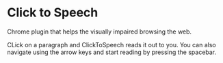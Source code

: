 Click to Speech
===============

Chrome plugin that helps the visually impaired browsing the web.

CLick on a paragraph and ClickToSpeech reads it out to you. You can also navigate using the arrow keys and start reading by pressing the spacebar.